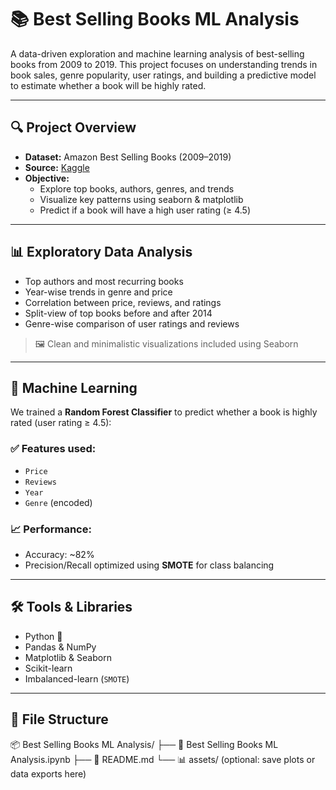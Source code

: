 # 📚 Best Selling Books ML Analysis

A data-driven exploration and machine learning analysis of best-selling books from 2009 to 2019. This project focuses on understanding trends in book sales, genre popularity, user ratings, and building a predictive model to estimate whether a book will be highly rated.

---

## 🔍 Project Overview

- **Dataset:** Amazon Best Selling Books (2009–2019)
- **Source:** [Kaggle](https://www.kaggle.com/datasets)
- **Objective:**
  - Explore top books, authors, genres, and trends
  - Visualize key patterns using seaborn & matplotlib
  - Predict if a book will have a high user rating (≥ 4.5)

---

## 📊 Exploratory Data Analysis

- Top authors and most recurring books
- Year-wise trends in genre and price
- Correlation between price, reviews, and ratings
- Split-view of top books before and after 2014
- Genre-wise comparison of user ratings and reviews

> 🖼️ Clean and minimalistic visualizations included using Seaborn

---

## 🤖 Machine Learning

We trained a **Random Forest Classifier** to predict whether a book is highly rated (user rating ≥ 4.5):

### ✅ Features used:
- `Price`
- `Reviews`
- `Year`
- `Genre` (encoded)

### 📈 Performance:
- Accuracy: ~82%
- Precision/Recall optimized using **SMOTE** for class balancing

---

## 🛠️ Tools & Libraries

- Python 🐍
- Pandas & NumPy
- Matplotlib & Seaborn
- Scikit-learn
- Imbalanced-learn (`SMOTE`)

---
## 📁 File Structure
📦 Best Selling Books ML Analysis/
├── 📘 Best Selling Books ML Analysis.ipynb
├── 📄 README.md
└── 📊 assets/ (optional: save plots or data exports here)

